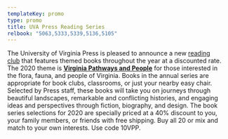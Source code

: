 ```yaml
---
templateKey: promo
type: promo
title: UVA Press Reading Series
relbook: "5063,5333,5339,5136,5105"
---
```

The University of Virginia Press is pleased to announce a new [reading club](https://www.upress.virginia.edu/readingclub) that features themed books throughout the year at a discounted rate. The 2020 theme is **[Virginia Pathways and People](https://www.upress.virginia.edu/readingclub)** for those interested in the flora, fauna, and people of Virginia. Books in the annual series are appropriate for book clubs, classrooms, or just your nearby easy chair. Selected by Press staff, these books will take you on journeys through beautiful landscapes, remarkable and conflicting histories, and engaging ideas and perspectives through fiction, biography, and design. The book series selections for 2020 are specially priced at a 40% discount to you, your family members, or friends with free shipping. Buy all 20 or mix and match to your own interests. Use code 10VPP.